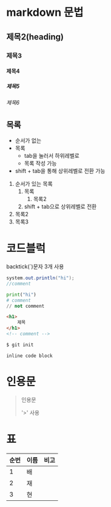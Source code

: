 # markdown 문법

## 제목2(heading)

### 제목3

#### 제목4

##### 제목5

###### 제목6



## 목록

* 순서가 없는
* 목록
  * tab을 눌러서 하위레벨로
  * 목록 작성 가능
* shift + tab을 통해 상위레벨로 전환 가능



1. 순서가 있는 목록
   1. 목록
      1. 목록2
   2. shift + tab으로 상위레벨로 전환
2. 목록2
3. 목록3



# 코드블럭

backtick(`)문자 3개 사용



```java
system.out.println("hi");
//comment
```

```python
print("hi")
# comment
// not comment
```

```html
<h1>
    제목
</h1>
<!-- comment -->
```

```bash
$ git init
```

`inline code block`



# 인용문

> 인용문
>
> '>' 사용



# 표

| 순번 | 이름 | 비고 |
| ---- | ---- | ---- |
| 1    | 배   |      |
| 2    | 재   |      |
| 3    | 현   |      |

